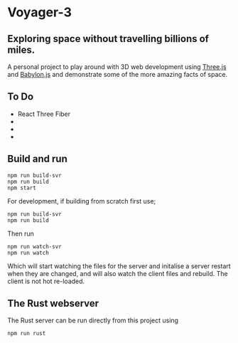 # Voyager-3
## Exploring space without travelling billions of miles.

A personal project to play around with 3D web development using [Three.js](https://threejs.org/) and [Babylon.js](https://www.babylonjs.com) and demonstrate some of the more amazing facts of space.

## To Do
* React Three Fiber
*
*
*

## Build and run
```
npm run build-svr
npm run build
npm start
```
For development, if building from scratch first use;
```
npm run build-svr
npm run build
```
Then run
```
npm run watch-svr
npm run watch
```
Which will start watching the files for the server and initalise a server restart when they are changed, and will also watch the client files and rebuild.  The client is not hot re-loaded.

## The Rust webserver
The Rust server can be run directly from this project using
```
npm run rust
```